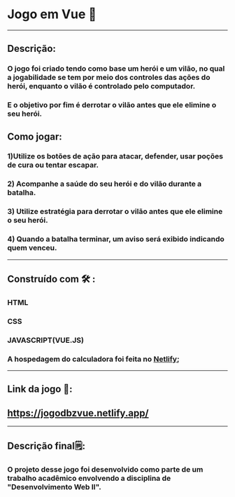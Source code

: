 # Jogo em Vue 👾
---
## Descrição:
###  O jogo foi criado tendo como base um herói e um vilão, no qual  a jogabilidade se tem por meio dos controles das ações do herói, enquanto o vilão é controlado pelo computador.
### E o objetivo por fim é derrotar o vilão antes que ele elimine o seu herói.
## Como jogar:
### 1)Utilize os botões de ação para atacar, defender, usar poções de cura ou tentar escapar.
### 2) Acompanhe a saúde do seu herói e do vilão durante a batalha.
### 3) Utilize estratégia para derrotar o vilão antes que ele elimine o seu herói.
### 4) Quando a batalha terminar, um aviso será exibido indicando quem venceu.
---
## Construído com 🛠️ :
### HTML 
### CSS
### JAVASCRIPT(VUE.JS)
### A hospedagem do calculadora foi feita no <a href="https://www.netlify.com/">Netlify</a>;
---
## Link da jogo 🔗:
## https://jogodbzvue.netlify.app/
----
##  Descrição final🗒️:
### O projeto desse jogo foi desenvolvido como parte de um trabalho acadêmico envolvendo a disciplina de "Desenvolvimento Web II".
